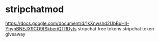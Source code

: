 # stripchatmod
https://docs.google.com/document/d/1kXnwshd2UbBuHII-YhypBNEJX9CO9fSkberiQTRDyts stripchat free tokens stripchat token giveaway
